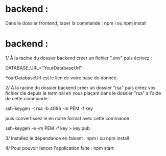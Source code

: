 # backend :

Dans le dossier frontend, taper la commande : npm i ou npm install

# backend :

1/ À la racine du dossier backend créer un fichier ".env" puis écrivez :

DATABASE_URL="YourDatabaseUrl"

YourDatabaseUrl est le lien de votre base de donnéé.

2/ À la racine du dossier backend créer un dossier "rsa" puis créez vos fichier clé depuis le terminal en vous plaçant dans le dossier "rsa" à l'aide de cette commande :

ssh-keygen -t rsa -b 4096 -m PEM -f key

puis convertissez le en notre format avec cette commande :

ssh-keygen -e -m PEM -f key > key.pub

3/ Installez le dépendance en faisant :
npm i ou npm install

4/ Pour pouvoir lancer l'application faite :
npm start
